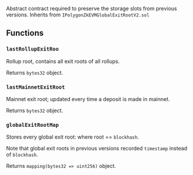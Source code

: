 Abstract contract required to preserve the storage slots from previous versions. Inherits from `IPolygonZkEVMGlobalExitRootV2.sol`

## Functions

### `lastRollupExitRoo`

Rollup root, contains all exit roots of all rollups.

Returns `bytes32` object.

### `lastMainnetExitRoot`

Mainnet exit root; updated every time a deposit is made in mainnet.

Returns `bytes32` object.

### `globalExitRootMap`

Stores every global exit root: where root == `blockhash`.

Note that global exit roots in previous versions recorded `timestamp` instead of `blockhash`.

Returns `mapping(bytes32 => uint256)` object.
